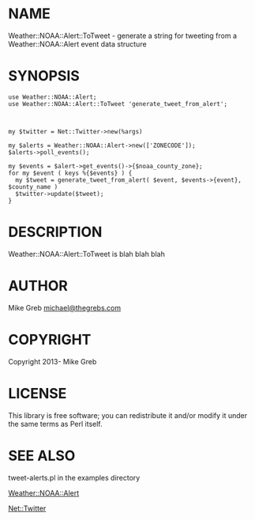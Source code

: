 # NAME

Weather::NOAA::Alert::ToTweet - generate a string for tweeting from a
Weather::NOAA::Alert event data structure

# SYNOPSIS
  

    use Weather::NOAA::Alert;
    use Weather::NOAA::Alert::ToTweet 'generate_tweet_from_alert';



    my $twitter = Net::Twitter->new(%args)

    my $alerts = Weather::NOAA::Alert->new(['ZONECODE']);
    $alerts->poll_events();  

    my $events = $alert->get_events()->{$noaa_county_zone};
    for my $event ( keys %{$events} ) {
      my $tweet = generate_tweet_from_alert( $event, $events->{event}, $county_name )
      $twitter->update($tweet);    
    }

# DESCRIPTION

Weather::NOAA::Alert::ToTweet is blah blah blah

# AUTHOR

Mike Greb <michael@thegrebs.com>

# COPYRIGHT

Copyright 2013- Mike Greb

# LICENSE

This library is free software; you can redistribute it and/or modify
it under the same terms as Perl itself.

# SEE ALSO

tweet-alerts.pl in the examples directory

[Weather::NOAA::Alert](http://search.cpan.org/perldoc?Weather::NOAA::Alert)

[Net::Twitter](http://search.cpan.org/perldoc?Net::Twitter)
